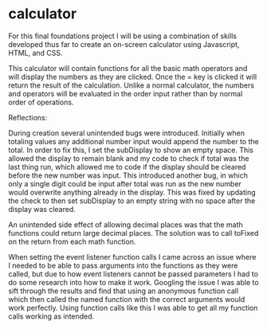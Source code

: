 # calculator
For this final foundations project I will be using a combination of skills developed thus far to create an on-screen calculator using Javascript, HTML, and CSS.

This calculator will contain functions for all the basic math operators and will display the numbers as they are clicked. Once the = key is clicked it will return the result of the calculation. Unlike a normal calculator, the numbers and operators will be evaluated in the order input rather than by normal order of operations.

Reflections:

During creation several unintended bugs were introduced.  Initially when totaling values any additional number input would append the number to the total.  In order to fix this, I set the subDisplay to show an empty space.  This allowed the display to remain blank and my code to check if total was the last thing run, which allowed me to code if the display should be cleared before the new number was input.  This introduced another bug, in which only a single digit could be input after total was run as the new number would overwrite anything already in the display.  This was fixed by updating the check to then set subDisplay to an empty string with no space after the display was cleared.  

An unintended side effect of allowing decimal places was that the math functions could return large decimal places.  The solution was to call toFixed on the return from each math function.

When setting the event listener function calls I came across an issue where I needed to be able to pass arguments into the functions as they were called, but due to how event listeners cannot be passed parameters I had to do some research into how to make it work.  Googling the issue I was able to sift through the results and find that using an anonymous function call which then called the named function with the correct arguments would work perfectly.  Using function calls like this I was able to get all my function calls working as intended.